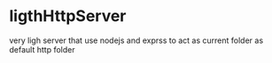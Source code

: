 ligthHttpServer
===============

very ligh server that use nodejs and exprss to act as current folder as default http folder
